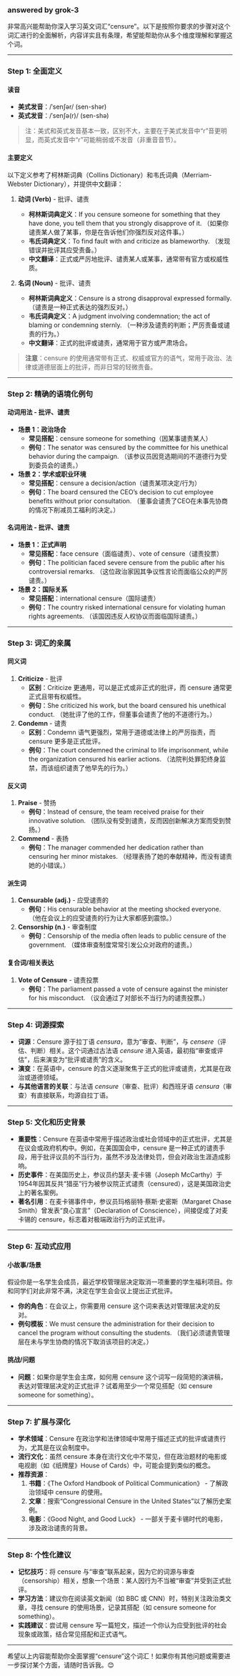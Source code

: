 ### answered by grok-3
非常高兴能帮助你深入学习英文词汇“censure”。以下是按照你要求的步骤对这个词汇进行的全面解析，内容详实且有条理，希望能帮助你从多个维度理解和掌握这个词。

---

### **Step 1: 全面定义**

#### **读音**
- **美式发音**：/ˈsenʃər/ (sen-shər)
- **英式发音**：/ˈsenʃə(r)/ (sen-shə)
> 注：美式和英式发音基本一致，区别不大，主要在于美式发音中“r”音更明显，而英式发音中“r”可能稍弱或不发音（非重音音节）。

#### **主要定义**
以下定义参考了柯林斯词典（Collins Dictionary）和韦氏词典（Merriam-Webster Dictionary），并提供中文翻译：

1. **动词 (Verb)** - 批评、谴责
   - **柯林斯词典定义**：If you censure someone for something that they have done, you tell them that you strongly disapprove of it. （如果你谴责某人做了某事，你是在告诉他们你强烈反对这件事。）
   - **韦氏词典定义**：To find fault with and criticize as blameworthy. （发现错误并批评其应受责备。）
   - **中文翻译**：正式或严厉地批评、谴责某人或某事，通常带有官方或权威性质。
   
2. **名词 (Noun)** - 批评、谴责
   - **柯林斯词典定义**：Censure is a strong disapproval expressed formally. （谴责是一种正式表达的强烈反对。）
   - **韦氏词典定义**：A judgment involving condemnation; the act of blaming or condemning sternly. （一种涉及谴责的判断；严厉责备或谴责的行为。）
   - **中文翻译**：正式的批评或谴责，通常用于官方或严肃场合。

> **注意**：censure 的使用通常带有正式、权威或官方的语气，常用于政治、法律或道德层面上的批评，而非日常的轻微责备。

---

### **Step 2: 精确的语境化例句**

#### **动词用法 - 批评、谴责**
- **场景 1：政治场合**
  - **常见搭配**：censure someone for something（因某事谴责某人）
  - **例句**：The senator was censured by the committee for his unethical behavior during the campaign. （该参议员因竞选期间的不道德行为受到委员会的谴责。）
- **场景 2：学术或职业环境**
  - **常见搭配**：censure a decision/action（谴责某项决定/行为）
  - **例句**：The board censured the CEO’s decision to cut employee benefits without prior consultation. （董事会谴责了CEO在未事先协商的情况下削减员工福利的决定。）

#### **名词用法 - 批评、谴责**
- **场景 1：正式声明**
  - **常见搭配**：face censure（面临谴责）、vote of censure（谴责投票）
  - **例句**：The politician faced severe censure from the public after his controversial remarks. （这位政治家因其争议性言论而面临公众的严厉谴责。）
- **场景 2：国际关系**
  - **常见搭配**：international censure（国际谴责）
  - **例句**：The country risked international censure for violating human rights agreements. （该国因违反人权协议而面临国际谴责。）

---

### **Step 3: 词汇的亲属**

#### **同义词**
1. **Criticize** - 批评
   - **区别**：Criticize 更通用，可以是正式或非正式的批评，而 censure 通常更正式且带有权威性。
   - **例句**：She criticized his work, but the board censured his unethical conduct. （她批评了他的工作，但董事会谴责了他的不道德行为。）
2. **Condemn** - 谴责
   - **区别**：Condemn 语气更强烈，常用于道德或法律上的严厉指责，而 censure 更多是正式批评。
   - **例句**：The court condemned the criminal to life imprisonment, while the organization censured his earlier actions. （法院判处罪犯终身监禁，而该组织谴责了他早先的行为。）

#### **反义词**
1. **Praise** - 赞扬
   - **例句**：Instead of censure, the team received praise for their innovative solution. （团队没有受到谴责，反而因创新解决方案而受到赞扬。）
2. **Commend** - 表扬
   - **例句**：The manager commended her dedication rather than censuring her minor mistakes. （经理表扬了她的奉献精神，而没有谴责她的小错误。）

#### **派生词**
1. **Censurable (adj.)** - 应受谴责的
   - **例句**：His censurable behavior at the meeting shocked everyone. （他在会议上的应受谴责的行为让大家都感到震惊。）
2. **Censorship (n.)** - 审查制度
   - **例句**：Censorship of the media often leads to public censure of the government. （媒体审查制度常常引发公众对政府的谴责。）

#### **复合词/相关表达**
1. **Vote of Censure** - 谴责投票
   - **例句**：The parliament passed a vote of censure against the minister for his misconduct. （议会通过了对部长不当行为的谴责投票。）

---

### **Step 4: 词源探索**

- **词源**：Censure 源于拉丁语 *censura*，意为“审查、判断”，与 *censere*（评估、判断）相关。这个词通过古法语 *censure* 进入英语，最初指“审查或评估”，后来演变为“批评或谴责”的含义。
- **演变**：在英语中，censure 的含义逐渐聚焦于正式的批评或谴责，尤其是在政治或道德领域。
- **与其他语言的关联**：与法语 *censure*（审查、批评）和西班牙语 *censura*（审查）有直接联系，均源自拉丁语。

---

### **Step 5: 文化和历史背景**

- **重要性**：Censure 在英语中常用于描述政治或社会领域中的正式批评，尤其是在议会或政府机构中。例如，在美国国会中，censure 是一种正式的谴责手段，用于批评议员的不当行为，虽然不涉及法律处罚，但会对政治生涯造成影响。
- **历史事件**：在美国历史上，参议员约瑟夫·麦卡锡（Joseph McCarthy）于1954年因其反共“猎巫”行为被参议院正式谴责（censured），这是美国政治史上的著名案例。
- **著名引用**：在麦卡锡事件中，参议员玛格丽特·蔡斯·史密斯（Margaret Chase Smith）曾发表“良心宣言”（Declaration of Conscience），间接促成了对麦卡锡的 censure，标志着对极端政治行为的正式批评。

---

### **Step 6: 互动式应用**

#### **小故事/场景**
假设你是一名学生会成员，最近学校管理层决定取消一项重要的学生福利项目。你和同学们对此非常不满，决定在学生会会议上提出正式批评。
- **你的角色**：在会议上，你需要用 censure 这个词来表达对管理层决定的反对。
- **例句模板**：We must censure the administration for their decision to cancel the program without consulting the students. （我们必须谴责管理层在未与学生协商的情况下取消该项目的决定。）

#### **挑战/问题**
- **问题**：如果你是学生会主席，如何用 censure 这个词写一段简短的演讲稿，表达对管理层决定的正式批评？试着用至少一个常见搭配（如 censure someone for something）。

---

### **Step 7: 扩展与深化**

- **学术领域**：Censure 在政治学和法律领域中常用于描述正式的批评或谴责行为，尤其是在议会制度中。
- **流行文化**：虽然 censure 本身在流行文化中不常见，但在政治题材的电影或电视剧（如《纸牌屋》House of Cards）中，可能会提到类似的概念。
- **推荐资源**：
  1. **书籍**：《The Oxford Handbook of Political Communication》 - 了解政治领域中 censure 的使用。
  2. **文章**：搜索“Congressional Censure in the United States”以了解历史案例。
  3. **电影**：《Good Night, and Good Luck》 - 一部关于麦卡锡时代的电影，涉及政治谴责的背景。

---

### **Step 8: 个性化建议**

- **记忆技巧**：将 censure 与“审查”联系起来，因为它的词源与审查（censorship）相关，想象一个场景：某人因行为不当被“审查”并受到正式批评。
- **学习方法**：建议你在阅读英文新闻（如 BBC 或 CNN）时，特别关注政治类文章，寻找 censure 的使用场景，记录其搭配（如 censure someone for something）。
- **实践建议**：尝试用 censure 写一篇短文，描述一个你认为应受到批评的社会现象或政策，结合常见搭配和正式语气。

---

希望以上内容能帮助你全面掌握“censure”这个词汇！如果你有其他问题或需要进一步探讨某个方面，请随时告诉我。😊